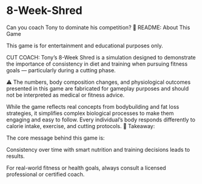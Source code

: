 # 8-Week-Shred
Can you coach Tony to dominate his competition?
📄 README: About This Game

This game is for entertainment and educational purposes only.

CUT COACH: Tony’s 8-Week Shred is a simulation designed to demonstrate the importance of consistency in diet and training when pursuing fitness goals — particularly during a cutting phase.

⚠️ The numbers, body composition changes, and physiological outcomes presented in this game are fabricated for gameplay purposes and should not be interpreted as medical or fitness advice.

While the game reflects real concepts from bodybuilding and fat loss strategies, it simplifies complex biological processes to make them engaging and easy to follow. Every individual’s body responds differently to calorie intake, exercise, and cutting protocols.
🧠 Takeaway:

The core message behind this game is:

Consistency over time with smart nutrition and training decisions leads to results.

For real-world fitness or health goals, always consult a licensed professional or certified coach.
